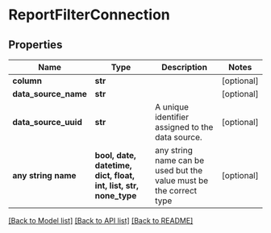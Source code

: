 # ReportFilterConnection


## Properties
Name | Type | Description | Notes
------------ | ------------- | ------------- | -------------
**column** | **str** |  | [optional] 
**data_source_name** | **str** |  | [optional] 
**data_source_uuid** | **str** | A unique identifier assigned to the data source. | [optional] 
**any string name** | **bool, date, datetime, dict, float, int, list, str, none_type** | any string name can be used but the value must be the correct type | [optional]

[[Back to Model list]](../README.md#documentation-for-models) [[Back to API list]](../README.md#documentation-for-api-endpoints) [[Back to README]](../README.md)


